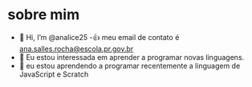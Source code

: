 # sobre mim
- 👋 Hi, I’m @analice25
-:+1: meu email de contato é ana.salles.rocha@escola.pr.gov.br
- 👀 Eu estou interessada em aprender a programar novas linguagens.
- 🌱 eu estou aprendendo a programar recentemente a linguagem de JavaScript e Scratch


<!---
analice25/analice25 is a ✨ special ✨ repository because its `README.md` (this file) appears on your GitHub profile.
You can click the Preview link to take a look at your changes.
--->
